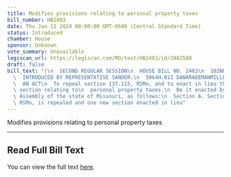 ```yaml
---
title: Modifies provisions relating to personal property taxes
bill_number: HB2403
date: Thu Jan 11 2024 00:00:00 GMT-0600 (Central Standard Time)
status: Introduced
chamber: House
sponsor: Unknown
vote_summary: Unavailable
legiscan_url: https://legiscan.com/MO/text/HB2403/id/2882588
draft: false
bill_text: "|\n  SECOND REGULAR SESSION\n  HOUSE BILL NO. 2403\n  102ND GENERAL ASSEMBLY\n\
  \  INTRODUCED BY REPRESENTATIVE SANDER.\n  5064H.01I DANARADEMANMILLER,ChiefClerk\n\
  \  AN ACT\n  To repeal section 137.115, RSMo, and to enact in lieu thereof one new\
  \ section relating to\n  personal property taxes.\n  Be it enacted by the General\
  \ Assembly of the state of Missouri, as follows:\n  Section A. Section 137.115,\
  \ RSMo, is repealed and one new section enacted in lieu"
---
```

Modifies provisions relating to personal property taxes

---

## Read Full Bill Text

You can view the full text [here](https://legiscan.com/MO/text/HB2403/id/2882588).
